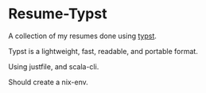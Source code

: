 # Resume-Typst

A collection of my resumes done using [typst](https://typst.app/).

Typst is a lightweight, fast, readable, and portable format.

Using justfile, and scala-cli.

Should create a nix-env.

